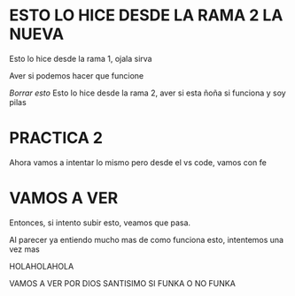 # ESTO LO HICE DESDE LA RAMA 2 LA NUEVA

Esto lo hice desde la rama 1, ojala sirva

Aver si podemos hacer que funcione

*Borrar esto*
Esto lo hice desde la rama 2, aver si esta ñoña si funciona y soy pilas

# PRACTICA 2

Ahora vamos a intentar lo mismo pero desde el vs code, vamos con fe

# VAMOS A VER

Entonces, si intento subir esto, veamos que pasa.

Al parecer ya entiendo mucho mas de como funciona esto, intentemos una vez mas

HOLAHOLAHOLA

VAMOS A VER POR DIOS SANTISIMO SI FUNKA O NO FUNKA